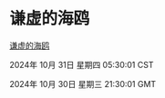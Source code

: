 # 谦虚的海鸥
[谦虚的海鸥](http://219.139.197.74:56308/qxdho/course/base/hotlink/index.php)

2024年 10月 31日 星期四 05:30:01 CST

2024年 10月 30日 星期三 21:30:01 GMT
